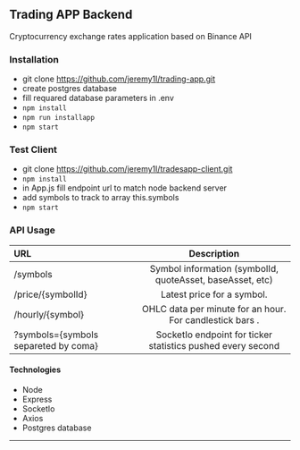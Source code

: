 ## Trading APP Backend

Cryptocurrency exchange rates application based on Binance API

### Installation
* git clone https://github.com/jeremy1l/trading-app.git
* create postgres database
* fill requared database parameters in .env
* `npm install`
* `npm run installapp`
* `npm start`

### Test Client
* git clone https://github.com/jeremy1l/tradesapp-client.git
* `npm install`
* in App.js fill endpoint url to match node backend server
* add symbols to track to array this.symbols
* `npm start`

### API Usage
| URL  | Description |
| :------------ |:---------------:|
|/symbols | Symbol information (symbolId, quoteAsset, baseAsset, etc) |
|/price/{symbolId}     | Latest price for a symbol.        |
| /hourly/{symbol} |OHLC data per minute for an hour. For candlestick bars .  |
|?symbols={symbols separeted by coma} | SocketIo endpoint for ticker statistics pushed every second |


#### Technologies
- Node
- Express
- SocketIo
- Axios
- Postgres database


----
